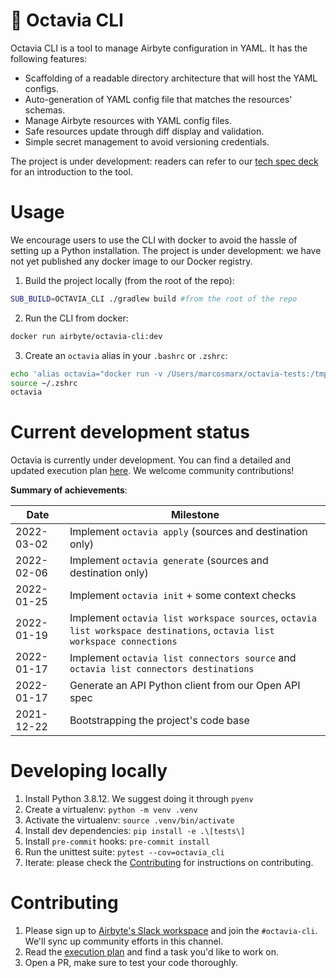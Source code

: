 # 🐙 Octavia CLI

Octavia CLI is a tool to manage Airbyte configuration in YAML.
It has the following features:
* Scaffolding of a readable directory architecture that will host the YAML configs.
* Auto-generation of YAML config file that matches the resources' schemas.
* Manage Airbyte resources with YAML config files.
* Safe resources update through diff display and validation.
* Simple secret management to avoid versioning credentials.

The project is under development: readers can refer to our [tech spec deck](https://docs.google.com/presentation/d/10RjkCzBiVhCivnjSh63icYI7wG6S0N0ZIErEIsmXTqM/edit?usp=sharing) for an introduction to the tool.

# Usage
We encourage users to use the CLI with docker to avoid the hassle of setting up a Python installation. 
The project is under development: we have not yet published any docker image to our Docker registry.

1. Build the project locally (from the root of the repo):
```bash
SUB_BUILD=OCTAVIA_CLI ./gradlew build #from the root of the repo
```
2. Run the CLI from docker:
```bash
docker run airbyte/octavia-cli:dev 
````
3. Create an `octavia` alias in your `.bashrc` or `.zshrc`: 
````bash
echo 'alias octavia="docker run -v /Users/marcosmarx/octavia-tests:/tmp/octavia-config airbyte/octavia-cli:dev --airbyte-url host.docker.internal:8000"'  >> ~/.zshrc
source ~/.zshrc
octavia
````

# Current development status
Octavia is currently under development. 
You can find a detailed and updated execution plan [here](https://docs.google.com/spreadsheets/d/1weB9nf0Zx3IR_QvpkxtjBAzyfGb7B0PWpsVt6iMB5Us/edit#gid=0).
We welcome community contributions!

**Summary of achievements**:

| Date       | Milestone                           |
|------------|-------------------------------------|
| 2022-03-02 | Implement `octavia apply` (sources and destination only)|
| 2022-02-06 | Implement `octavia generate` (sources and destination only)|
| 2022-01-25 | Implement `octavia init` + some context checks|
| 2022-01-19 | Implement `octavia list workspace sources`, `octavia list workspace destinations`, `octavia list workspace connections`|
| 2022-01-17 | Implement `octavia list connectors source` and `octavia list connectors destinations`|
| 2022-01-17 | Generate an API Python client from our Open API spec |
| 2021-12-22 | Bootstrapping the project's code base |

# Developing locally
1. Install Python 3.8.12. We suggest doing it through `pyenv`
2. Create a virtualenv: `python -m venv .venv`
3. Activate the virtualenv: `source .venv/bin/activate`
4. Install dev dependencies: `pip install -e .\[tests\]`
5. Install `pre-commit` hooks: `pre-commit install`
6. Run the unittest suite: `pytest --cov=octavia_cli`
7. Iterate: please check the [Contributing](#contributing) for instructions on contributing.

# Contributing
1. Please sign up to [Airbyte's Slack workspace](https://slack.airbyte.io/) and join the `#octavia-cli`. We'll sync up community efforts in this channel.
2. Read the [execution plan](https://docs.google.com/spreadsheets/d/1weB9nf0Zx3IR_QvpkxtjBAzyfGb7B0PWpsVt6iMB5Us/edit#gid=0) and find a task you'd like to work on.
3. Open a PR, make sure to test your code thoroughly. 